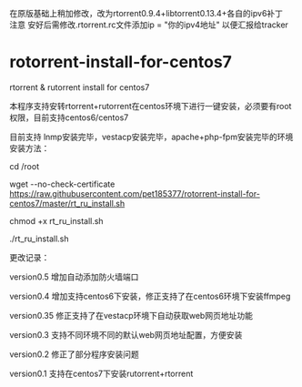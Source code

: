 
在原版基础上稍加修改，改为rtorrent0.9.4+libtorrent0.13.4+各自的ipv6补丁
 
注意 安好后需修改.rtorrent.rc文件添加ip = "你的ipv4地址" 以便汇报给tracker
 
# rotorrent-install-for-centos7
rtorrent &amp; rutorrent install for centos7


本程序支持安转rtorrent+rutorrent在centos环境下进行一键安装，必须要有root权限，目前支持centos6/centos7


目前支持 lnmp安装完毕，vestacp安装完毕，apache+php-fpm安装完毕的环境
安装方法：

cd /root

wget --no-check-certificate https://raw.githubusercontent.com/pet185377/rotorrent-install-for-centos7/master/rt_ru_install.sh

chmod +x rt_ru_install.sh

./rt_ru_install.sh



更改记录：

version0.5  增加自动添加防火墙端口


version0.4  增加支持centos6下安装，修正支持了在centos6环境下安装ffmpeg


version0.35 修正支持了在vestacp环境下自动获取web网页地址功能


version0.3  支持不同环境不同的默认web网页地址配置，方便安装


version0.2  修正了部分程序安装问题



version0.1  支持在centos7下安装rutorrent+rtorrent
    
